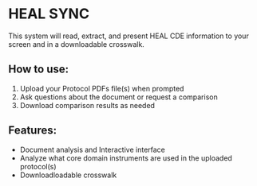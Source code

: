 # HEAL SYNC

This system will read, extract, and present HEAL CDE information to your screen and in a downloadable crosswalk.

## How to use:
1. Upload your Protocol PDFs file(s) when prompted
2. Ask questions about the document or request a comparison
3. Download comparison results as needed

## Features:
- Document analysis and Interactive interface
- Analyze what core domain instruments are used in the uploaded protocol(s)
- Downloadloadable crosswalk
